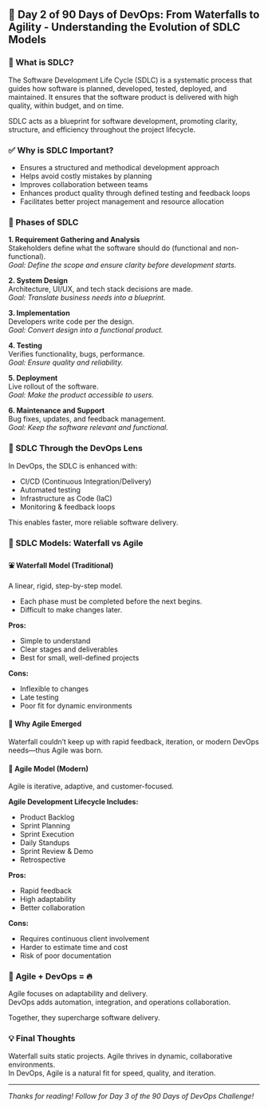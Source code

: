 ## 🚀 Day 2 of 90 Days of DevOps: From Waterfalls to Agility - Understanding the Evolution of SDLC Models

### 📌 What is SDLC?
The Software Development Life Cycle (SDLC) is a systematic process that guides how software is planned, developed, tested, deployed, and maintained. It ensures that the software product is delivered with high quality, within budget, and on time.

SDLC acts as a blueprint for software development, promoting clarity, structure, and efficiency throughout the project lifecycle.

### ✅ Why is SDLC Important?

- Ensures a structured and methodical development approach  
- Helps avoid costly mistakes by planning  
- Improves collaboration between teams  
- Enhances product quality through defined testing and feedback loops  
- Facilitates better project management and resource allocation  

### 🧩 Phases of SDLC

**1. Requirement Gathering and Analysis**  
Stakeholders define what the software should do (functional and non-functional).  
_Goal: Define the scope and ensure clarity before development starts._

**2. System Design**  
Architecture, UI/UX, and tech stack decisions are made.  
_Goal: Translate business needs into a blueprint._

**3. Implementation**  
Developers write code per the design.  
_Goal: Convert design into a functional product._

**4. Testing**  
Verifies functionality, bugs, performance.  
_Goal: Ensure quality and reliability._

**5. Deployment**  
Live rollout of the software.  
_Goal: Make the product accessible to users._

**6. Maintenance and Support**  
Bug fixes, updates, and feedback management.  
_Goal: Keep the software relevant and functional._

### 🔁 SDLC Through the DevOps Lens

In DevOps, the SDLC is enhanced with:

- CI/CD (Continuous Integration/Delivery)  
- Automated testing  
- Infrastructure as Code (IaC)  
- Monitoring & feedback loops  

This enables faster, more reliable software delivery.

### 🧱 SDLC Models: Waterfall vs Agile

#### ⛲ Waterfall Model (Traditional)
A linear, rigid, step-by-step model.  
- Each phase must be completed before the next begins.  
- Difficult to make changes later.  

**Pros:**  
- Simple to understand  
- Clear stages and deliverables  
- Best for small, well-defined projects  

**Cons:**  
- Inflexible to changes  
- Late testing  
- Poor fit for dynamic environments  

#### 🌊 Why Agile Emerged
Waterfall couldn’t keep up with rapid feedback, iteration, or modern DevOps needs—thus Agile was born.

#### 🚀 Agile Model (Modern)
Agile is iterative, adaptive, and customer-focused.

**Agile Development Lifecycle Includes:**
- Product Backlog
- Sprint Planning
- Sprint Execution
- Daily Standups
- Sprint Review & Demo
- Retrospective

**Pros:**
- Rapid feedback  
- High adaptability  
- Better collaboration  

**Cons:**
- Requires continuous client involvement  
- Harder to estimate time and cost  
- Risk of poor documentation  

### 🤝 Agile + DevOps = 🔥
Agile focuses on adaptability and delivery.  
DevOps adds automation, integration, and operations collaboration.

Together, they supercharge software delivery.

### 💡 Final Thoughts
Waterfall suits static projects. Agile thrives in dynamic, collaborative environments.  
In DevOps, Agile is a natural fit for speed, quality, and iteration.

---
_Thanks for reading! Follow for Day 3 of the 90 Days of DevOps Challenge!_
